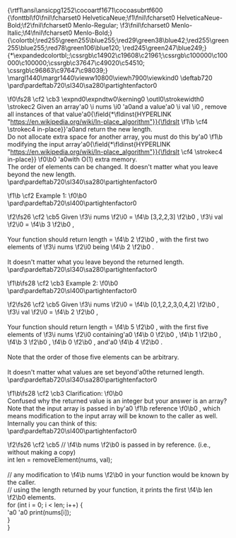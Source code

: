 {\rtf1\ansi\ansicpg1252\cocoartf1671\cocoasubrtf600
{\fonttbl\f0\fnil\fcharset0 HelveticaNeue;\f1\fnil\fcharset0 HelveticaNeue-Bold;\f2\fnil\fcharset0 Menlo-Regular;
\f3\fnil\fcharset0 Menlo-Italic;\f4\fnil\fcharset0 Menlo-Bold;}
{\colortbl;\red255\green255\blue255;\red29\green38\blue42;\red255\green255\blue255;\red78\green106\blue120;
\red245\green247\blue249;}
{\*\expandedcolortbl;;\cssrgb\c14902\c19608\c21961;\cssrgb\c100000\c100000\c100000;\cssrgb\c37647\c49020\c54510;
\cssrgb\c96863\c97647\c98039;}
\margl1440\margr1440\vieww10800\viewh7900\viewkind0
\deftab720
\pard\pardeftab720\sl340\sa280\partightenfactor0

\f0\fs28 \cf2 \cb3 \expnd0\expndtw0\kerning0
\outl0\strokewidth0 \strokec2 Given an array\'a0
\i nums
\i0 \'a0and a value\'a0
\i val
\i0 , remove all instances of that value\'a0{\field{\*\fldinst{HYPERLINK "https://en.wikipedia.org/wiki/In-place_algorithm"}}{\fldrslt 
\f1\b \cf4 \strokec4 in-place}}\'a0and return the new length.\
Do not allocate extra space for another array, you must do this by\'a0
\f1\b modifying the input array\'a0{\field{\*\fldinst{HYPERLINK "https://en.wikipedia.org/wiki/In-place_algorithm"}}{\fldrslt \cf4 \strokec4 in-place}}
\f0\b0 \'a0with O(1) extra memory.\
The order of elements can be changed. It doesn't matter what you leave beyond the new length.\
\pard\pardeftab720\sl340\sa280\partightenfactor0

\f1\b \cf2 Example 1:
\f0\b0 \
\pard\pardeftab720\sl400\partightenfactor0

\f2\fs26 \cf2 \cb5 Given 
\f3\i nums
\f2\i0  = 
\f4\b [3,2,2,3]
\f2\b0 , 
\f3\i val
\f2\i0  = 
\f4\b 3
\f2\b0 ,\
\
Your function should return length = 
\f4\b 2
\f2\b0 , with the first two elements of 
\f3\i nums
\f2\i0  being 
\f4\b 2
\f2\b0 .\
\
It doesn't matter what you leave beyond the returned length.\
\pard\pardeftab720\sl340\sa280\partightenfactor0

\f1\b\fs28 \cf2 \cb3 Example 2:
\f0\b0 \
\pard\pardeftab720\sl400\partightenfactor0

\f2\fs26 \cf2 \cb5 Given 
\f3\i nums
\f2\i0  = 
\f4\b [0,1,2,2,3,0,4,2]
\f2\b0 , 
\f3\i val
\f2\i0  = 
\f4\b 2
\f2\b0 ,\
\
Your function should return length = 
\f4\b 5
\f2\b0 , with the first five elements of 
\f3\i nums
\f2\i0  containing\'a0
\f4\b 0
\f2\b0 , 
\f4\b 1
\f2\b0 , 
\f4\b 3
\f2\b0 , 
\f4\b 0
\f2\b0 , and\'a0
\f4\b 4
\f2\b0 .\
\
Note that the order of those five elements can be arbitrary.\
\
It doesn't matter what values are set beyond\'a0the returned length.\
\pard\pardeftab720\sl340\sa280\partightenfactor0

\f1\b\fs28 \cf2 \cb3 Clarification:
\f0\b0 \
Confused why the returned value is an integer but your answer is an array?\
Note that the input array is passed in by\'a0
\f1\b reference
\f0\b0 , which means modification to the input array will be known to the caller as well.\
Internally you can think of this:\
\pard\pardeftab720\sl400\partightenfactor0

\f2\fs26 \cf2 \cb5 // 
\f4\b nums
\f2\b0  is passed in by reference. (i.e., without making a copy)\
int len = removeElement(nums, val);\
\
// any modification to 
\f4\b nums
\f2\b0  in your function would be known by the caller.\
// using the length returned by your function, it prints the first 
\f4\b len
\f2\b0  elements.\
for (int i = 0; i < len; i++) \{\
\'a0 \'a0 print(nums[i]);\
\}\
}